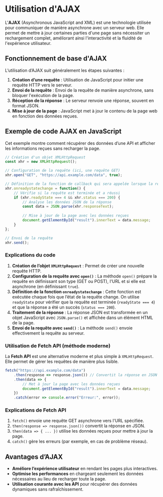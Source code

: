 # Utilisation d'AJAX

L'**AJAX** (Asynchronous JavaScript and XML) est une technologie utilisée pour communiquer de manière asynchrone avec un serveur web. Elle permet de mettre à jour certaines parties d'une page sans nécessiter un rechargement complet, améliorant ainsi l'interactivité et la fluidité de l'expérience utilisateur.

## Fonctionnement de base d'AJAX

L’utilisation d’AJAX suit généralement les étapes suivantes :

1. **Création d’une requête** : Utilisation de JavaScript pour initier une requête HTTP vers le serveur.
2. **Envoi de la requête** : Envoi de la requête de manière asynchrone, sans bloquer l'exécution de la page.
3. **Réception de la réponse** : Le serveur renvoie une réponse, souvent en format JSON.
4. **Mise à jour de la page** : JavaScript met à jour le contenu de la page web en fonction des données reçues.

## Exemple de code AJAX en JavaScript

Cet exemple montre comment récupérer des données d’une API et afficher les informations reçues sans recharger la page.

```javascript
// Création d'un objet XMLHttpRequest
const xhr = new XMLHttpRequest();

// Configuration de la requête (ici, une requête GET)
xhr.open("GET", "https://api.example.com/data", true);

// Définition de la fonction de callback qui sera appelée lorsque la réponse sera prête
xhr.onreadystatechange = function() {
    // Vérifie si la requête est terminée et a réussi
    if (xhr.readyState === 4 && xhr.status === 200) {
        // Analyse les données JSON de la réponse
        const data = JSON.parse(xhr.responseText);
        
        // Mise à jour de la page avec les données reçues
        document.getElementById("result").innerText = data.message;
    }
};

// Envoi de la requête
xhr.send();
```

### Explications du code

1. **Création de l’objet `XMLHttpRequest`** : Permet de créer une nouvelle requête HTTP.
2. **Configuration de la requête avec `open()`** : La méthode `open()` prépare la requête en définissant son type (GET ou POST), l'URL et si elle est asynchrone (en définissant `true`).
3. **Définition de la fonction `onreadystatechange`** : Cette fonction est exécutée chaque fois que l’état de la requête change. On utilise `readyState` pour vérifier que la requête est terminée (`readyState === 4`) et que la réponse a été un succès (`status === 200`).
4. **Traitement de la réponse** : La réponse JSON est transformée en un objet JavaScript avec `JSON.parse()` et affichée dans un élément HTML de la page.
5. **Envoi de la requête avec `send()`** : La méthode `send()` envoie effectivement la requête au serveur.

### Utilisation de Fetch API (méthode moderne)

La **Fetch API** est une alternative moderne et plus simple à `XMLHttpRequest`. Elle permet de gérer les requêtes de manière plus lisible.

```javascript
fetch("https://api.example.com/data")
    .then(response => response.json()) // Convertit la réponse en JSON
    .then(data => {
        // Met à jour la page avec les données reçues
        document.getElementById("result").innerText = data.message;
    })
    .catch(error => console.error("Erreur:", error));
```

### Explications de Fetch API

1. `fetch()` envoie une requête GET asynchrone vers l'URL spécifiée.
2. `then(response => response.json())` convertit la réponse en JSON.
3. `then(data => { ... })` utilise les données reçues pour mettre à jour la page.
4. `catch()` gère les erreurs (par exemple, en cas de problème réseau).

## Avantages d’AJAX

- **Améliore l’expérience utilisateur** en rendant les pages plus interactives.
- **Optimise les performances** en chargeant seulement les données nécessaires au lieu de recharger toute la page.
- **Utilisation courante avec les API** pour récupérer des données dynamiques sans rafraîchissement.
